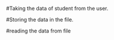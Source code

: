 #Taking the data of student from the user.

#Storing the data in the file.

#reading the data from file